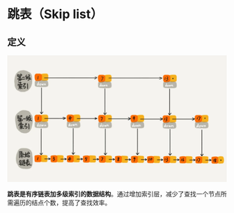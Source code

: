 # 跳表（Skip list）

## 定义

![skip_list](../static/skip_list.webp)

**跳表是有序链表加多级索引的数据结构**。通过增加索引层，减少了查找一个节点所需遍历的结点个数，提高了查找效率。